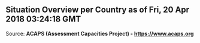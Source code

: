 ## Situation Overview per Country as of Fri, 20 Apr 2018 03:24:18 GMT

Source: **ACAPS (Assessment Capacities Project) - https://www.acaps.org**